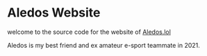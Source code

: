 # Aledos Website

welcome to the source code for the website of [Aledos.lol](https://aledos.lol/)

Aledos is my best friend and ex amateur e-sport teammate in 2021.
